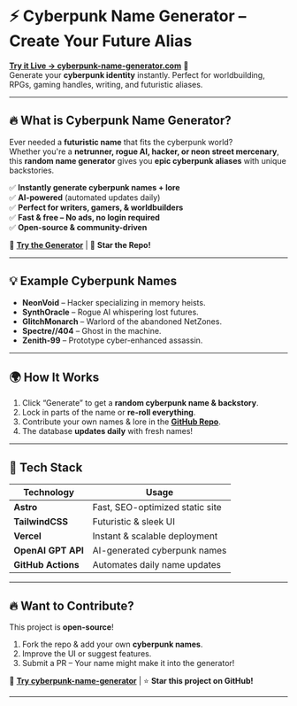# ⚡ Cyberpunk Name Generator – Create Your Future Alias

**[Try it Live → cyberpunk-name-generator.com](https://cyberpunk-name-generator.com)** 🚀  
Generate your **cyberpunk identity** instantly. Perfect for worldbuilding, RPGs, gaming handles, writing, and futuristic aliases.

---

## 🔥 What is Cyberpunk Name Generator?

Ever needed a **futuristic name** that fits the cyberpunk world?  
Whether you're a **netrunner, rogue AI, hacker, or neon street mercenary**, this **random name generator** gives you **epic cyberpunk aliases** with unique backstories.

✅ **Instantly generate cyberpunk names + lore**  
✅ **AI-powered** (automated updates daily)  
✅ **Perfect for writers, gamers, & worldbuilders**  
✅ **Fast & free – No ads, no login required**  
✅ **Open-source & community-driven**

🔗 **[Try the Generator](https://cyberpunk-name-generator.com)** | 🌟 **Star the Repo!**

---

## 💡 Example Cyberpunk Names

- **NeonVoid** – Hacker specializing in memory heists.
- **SynthOracle** – Rogue AI whispering lost futures.
- **GlitchMonarch** – Warlord of the abandoned NetZones.
- **Spectre//404** – Ghost in the machine.
- **Zenith-99** – Prototype cyber-enhanced assassin.

---

## 🌍 How It Works

1. Click “Generate” to get a **random cyberpunk name & backstory**.
2. Lock in parts of the name or **re-roll everything**.
3. Contribute your own names & lore in the **[GitHub Repo](https://github.com/mlane/cyberpunk-name-generator)**.
4. The database **updates daily** with fresh names!

---

## 🔧 Tech Stack

| **Technology**     | **Usage**                       |
| ------------------ | ------------------------------- |
| **Astro**          | Fast, SEO-optimized static site |
| **TailwindCSS**    | Futuristic & sleek UI           |
| **Vercel**         | Instant & scalable deployment   |
| **OpenAI GPT API** | AI-generated cyberpunk names    |
| **GitHub Actions** | Automates daily name updates    |

---

## 🔥 Want to Contribute?

This project is **open-source**!

1. Fork the repo & add your own **cyberpunk names**.
2. Improve the UI or suggest features.
3. Submit a PR – Your name might make it into the generator!

🚀 **[Try cyberpunk-name-generator](https://cyberpunk-name-generator.com)** | ⭐ **Star this project on GitHub!**

---
